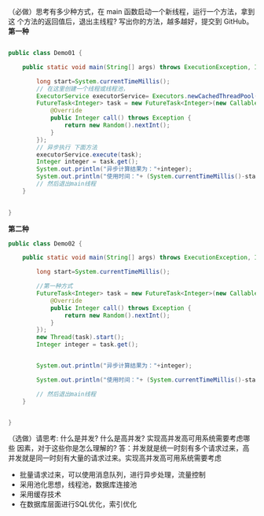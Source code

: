 ﻿（必做）思考有多少种方式，在 main 函数启动一个新线程，运行一个方法，拿到这
个方法的返回值后，退出主线程? 写出你的方法，越多越好，提交到 GitHub。
**第一种**
```java

public class Demo01 {

    public static void main(String[] args) throws ExecutionException, InterruptedException {

        long start=System.currentTimeMillis();
        // 在这里创建一个线程或线程池，
        ExecutorService executorService= Executors.newCachedThreadPool();
        FutureTask<Integer> task = new FutureTask<Integer>(new Callable<Integer>() {
            @Override
            public Integer call() throws Exception {
                return new Random().nextInt();
            }
        });
        // 异步执行 下面方法
        executorService.execute(task);
        Integer integer = task.get();
        System.out.println("异步计算结果为："+integer);
        System.out.println("使用时间："+ (System.currentTimeMillis()-start) + " ms");
        // 然后退出main线程
    }

    
}

```
**第二种**

```java
public class Demo02 {

    public static void main(String[] args) throws ExecutionException, InterruptedException {

        long start=System.currentTimeMillis();

        //第一种方式
        FutureTask<Integer> task = new FutureTask<Integer>(new Callable<Integer>() {
            @Override
            public Integer call() throws Exception {
                return new Random().nextInt();
            }
        });
        new Thread(task).start();
        Integer integer = task.get();


        System.out.println("异步计算结果为："+integer);

        System.out.println("使用时间："+ (System.currentTimeMillis()-start) + " ms");

        // 然后退出main线程
    }


}

```


（选做）请思考: 什么是并发? 什么是高并发? 实现高并发高可用系统需要考虑哪些 因素，对于这些你是怎么理解的?
答：并发就是统一时刻有多个请求过来，高并发就是同一时刻有大量的请求过来。实现高并发高可用系统需要考虑

 - 批量请求过来，可以使用消息队列，进行异步处理，流量控制
 - 采用池化思想，线程池，数据库连接池
 - 采用缓存技术
 - 在数据库层面进行SQL优化，索引优化


